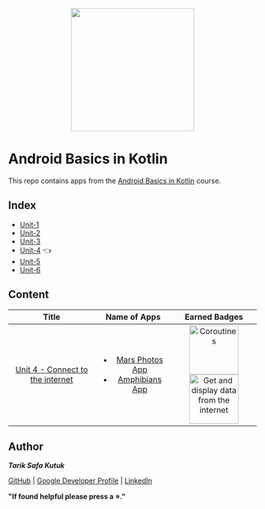 <div style='float: center; text-align: center; margin-bottom: 20px' align="center">
  <a href="https://developer.android.com/courses/android-basics-kotlin/course" target="_blank">
  <img width="250px" src="https://developer.android.com/static/images/hero-assets/android-basics-kotlin.svg"  alt=""/>
  </a>
</div>


# Android Basics in Kotlin

This repo contains apps from the [Android Basics in Kotlin](https://developer.android.com/courses/android-basics-kotlin/course) course.


## Index
- [Unit-1](https://github.com/tariksafakutuk/Android-Basics-in-Kotlin/tree/master/Unit-1)
- [Unit-2](https://github.com/tariksafakutuk/Android-Basics-in-Kotlin/tree/master/Unit-2)
- [Unit-3](https://github.com/tariksafakutuk/Android-Basics-in-Kotlin/tree/master/Unit-3)
- [Unit-4](https://github.com/tariksafakutuk/Android-Basics-in-Kotlin/tree/master/Unit-4) 👈
- [Unit-5](https://github.com/tariksafakutuk/Android-Basics-in-Kotlin/tree/master/Unit-5)
- [Unit-6](https://github.com/tariksafakutuk/Android-Basics-in-Kotlin/tree/master/Unit-6)


## Content
| Title | Name of Apps | Earned Badges |
|:-----:|:------------:|:-------------:|
| [Unit 4 - Connect to the internet](https://developer.android.com/courses/android-basics-kotlin/unit-4) | <ul><li>[Mars Photos App](https://github.com/tariksafakutuk/Android-Basics-in-Kotlin/tree/master/Unit-4/MarsPhotos)</li><li>[Amphibians App](https://github.com/tariksafakutuk/Android-Basics-in-Kotlin/tree/master/Unit-4/Amphibians)</li></ul> | <img src="https://developers.google.com/static/profile/badges/playlists/android/android-basics-kotlin-unit-4-pathway-1/badge.svg" width="100em" title="Coroutines"/> <img src="https://developers.google.com/static/profile/badges/playlists/android/android-basics-kotlin-unit-4-pathway-2/badge.svg" width="100em" title="Get and display data from the internet"/> |


## Author
***Tarik Safa Kutuk***

[GitHub](https://github.com/tariksafakutuk/) | [Google Developer Profile](https://developers.google.com/profile/u/tariksafakutuk) | [LinkedIn](https://www.linkedin.com/in/tariksafakutuk/)

**"If found helpful please press a ⭐."**